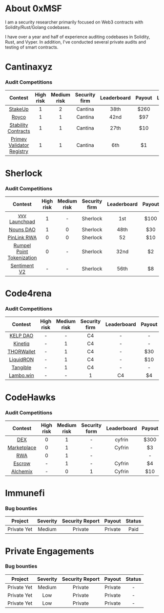 

# About 0xMSF
I am a security researcher primarily focused on Web3 contracts with Solidity/Rust/Golang codebases.

I have over a year and half of experience auditing codebases in Solidity, Rust, and Vyper. In addition, I've conducted several private audits and testing of smart contracts.

# Cantinaxyz  

### Audit Competitions
| Contest | High risk | Medium risk | Security firm | Leaderboard | Payout | Language |
|:--:|:--:|:--:|:--:|:--:|:--:|:--:|
| [StakeUp](https://cantina.xyz/competitions/61087007-c7e9-4c4e-9d90-4e118933fecf) | 1 | 2 | Cantina | 38th | $260 | Solidity |
| [Royco](https://cantina.xyz/competitions/fadb5a8f-e39c-4a6b-89f6-a03858bb8602) | 1 | 1 | Cantina | 42nd | $97 | Solidity |
| [Stability Contracts](https://cantina.xyz/competitions/e1c0be8d-0c3d-485a-a446-a582beb120b1) | 1 | 1 | Cantina | 27th | $10 | Solidity |
| [Primev Validator Registry](https://cantina.xyz/competitions/e92be0b9-b4f2-4bf2-9544-ae285fcfc02d) | 1 | 1 | Cantina | 6th | $1 | Solidity |

# Sherlock 

### Audit Competitions
| Contest | High risk | Medium risk | Security firm | Leaderboard | Payout | Language |
|:--:|:--:|:--:|:--:|:--:|:--:|:--:|
| [vvv Launchpad](https://audits.sherlock.xyz/contests/647) | 1 | - | Sherlock | 1st | $100 | Solidity |
| [Nouns DAO](https://audits.sherlock.xyz/contests/688) | 1 | 0 | Sherlock | 48th | $30 | Solidity |
| [PinLink RWA](https://audits.sherlock.xyz/contests/852) | 0 | 0 | Sherlock | 52 | $10 | Solidity |
| [Rumpel Point Tokenization](https://audits.sherlock.xyz/contests/494) | 0 | - | Sherlock | 32nd | $2 | Solidity |
| [Sentiment V2](https://audits.sherlock.xyz/contests/349) | - | - | Sherlock | 56th | $8 | Solidity |

# Code4rena 

### Audit Competitions
| Contest | High risk | Medium risk | Security firm | Leaderboard | Payout | Language |
|:--:|:--:|:--:|:--:|:--:|:--:|:--:|
| [KELP DAO](PRIVATE) | - | - | C4 | - | - | Solidity |
| [Kinetiq](PRIVATE) | - | 1 | C4 | - | - | Solidity |
| [THORWallet](https://code4rena.com/reports/2025-02-thorwallet) | - | 1 | C4 | - | $30 | Solidity |
| [LiquidRON](https://code4rena.com/reports/2025-01-liquid-ron) | - | 1 | C4 | - | $10 | Solidity |
| [Tangible](https://code4rena.com/contests/2023-08-tangible#top) | - | 1 | C4 | - | - | Solidity |
| [Lambo.win](https://code4rena.com/reports/2024-12-lambowin) | - | - | 1 | C4 | $4 | Solidity |


# CodeHawks

### Audit Competitions
| Contest | High risk | Medium risk | Security form | Leaderboard | Payout | Language |
|:--:|:--:|:--:|:--:|:--:|:--:|:--:|
| [DEX](https://codehawks.cyfrin.io/c/2024-12-quantamm) | 0 | 1 | - | cyfrin | $300 | Solidity |
| [Marketplace](https://codehawks.cyfrin.io/c/2023-08-sparkn) | 0 | 1 | - | Cyfrin | $3 | Solidity |
| [RWA](https://codehawks.cyfrin.io/c/2025-02-raac) | 0 | 1 | - |  | - | Solidity |
| [Escrow](https://www.codehawks.com/contests/cljyfxlc40003jq082s0wemya) | - | 1 | - | Cyfrin | $4 | Solidity |
| [Alchemix](https://codehawks.cyfrin.io/c/2024-12-alchemix) | - | 0 | 1 | Cyfrin | $10 | Solidity |

# Immunefi 

### Bug bounties
| Project | Severity | Security Report | Payout | Status
|:--:|:--:|:--:|:--:|:--:|
| Private Yet | Medium | Private | Private | Paid

# Private Engagements 

### Bug bounties
| Project | Severity | Security Report | Payout | Status
|:--:|:--:|:--:|:--:|:--:|
| Private Yet | Medium | Private | Private | -
| Private Yet | Low | Private | Private | - 
| Private Yet | Low | Private | Private | - 
